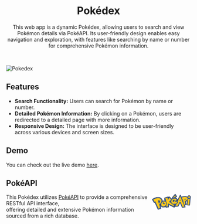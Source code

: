<h1 align="center">Pokédex</h1>

<p align="center">  
This web app is a dynamic Pokédex, allowing users to search and view Pokémon details via PokéAPI. Its user-friendly design enables easy navigation and exploration, with features like searching by name or number for comprehensive Pokémon information.
</p>
</br>

![Pokedex](https://repository-images.githubusercontent.com/748857909/375467db-fe40-4209-809a-44af4ad56e15)

## Features

-   **Search Functionality:** Users can search for Pokémon by name or number.
-   **Detailed Pokémon Information:** By clicking on a Pokémon, users are redirected to a detailed page with more information.
-   **Responsive Design:** The interface is designed to be user-friendly across various devices and screen sizes.

## Demo

You can check out the live demo [here](https://cengizcinar01.github.io/pokedex/).

## PokéAPI

<img src="https://github.com/cengizcinar01/pokedex/blob/main/assets/pokeapi.png" align="right" width="21%"/>

This Pokédex utilizes [PokéAPI](https://pokeapi.co/) to provide a comprehensive RESTful API interface,<br>
offering detailed and extensive Pokémon information sourced from a rich database.
